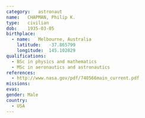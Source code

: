 ```yaml
---
category:	astronaut
name:	CHAPMAN, Philip K.
type:	civilian
dob:	1935-03-05
birthplace:
  - name:	Melbourne, Australia
    latitude:	-37.865799
    longitude:	145.102829
qualifications:
  - BSc in physics and mathematics
  - MSc in aeronautics and astronautics
references:
  - http://www.nasa.gov/pdf/740566main_current.pdf
missions:
evas:
gender:	Male
country:
  - USA
---
```

